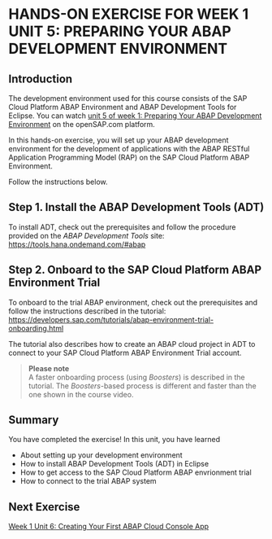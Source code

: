 # HANDS-ON EXERCISE FOR WEEK 1 UNIT 5: PREPARING YOUR ABAP DEVELOPMENT ENVIRONMENT

## Introduction
The development environment used for this course consists of the SAP Cloud Platform ABAP Environment and ABAP Development Tools for Eclipse.
You can watch [unit 5 of week 1: Preparing Your ABAP Development Environment](https://open.sap.com/courses/cp13/items/6RRUwtY9ABBVBoywenimzq) on the openSAP.com platform.

In this hands-on exercise, you will set up your ABAP development environment for the development of applications with the ABAP RESTful Application Programming Model (RAP) on the SAP Cloud Platform ABAP Environment.

Follow the instructions below.
    

## Step 1. Install the ABAP Development Tools (ADT)
To install ADT, check out the prerequisites and follow the procedure provided on the _ABAP Development Tools_ site:
https://tools.hana.ondemand.com/#abap 
    

## Step 2. Onboard to the SAP Cloud Platform ABAP Environment Trial
To onboard to the trial ABAP environment, check out the prerequisites and follow the instructions described in the tutorial:  
https://developers.sap.com/tutorials/abap-environment-trial-onboarding.html    

The tutorial also describes how to create an ABAP cloud project in ADT to connect to your SAP Cloud Platform ABAP Environment Trial account.  

> **Please note**   
> A faster onboarding process (using _Boosters_) is described in the tutorial. The _Boosters_-based process is different and faster than the one shown in the course video.
        

## Summary
You have completed the exercise!
In this unit, you have learned 
- About setting up your development environment
- How to install ABAP Development Tools (ADT) in Eclipse
- How to get access to the SAP Cloud Platform ABAP envrionment trial 
- How to connect to the trial ABAP system

## Next Exercise
[Week 1 Unit 6: Creating Your First ABAP Cloud Console App](https://github.tools.sap/D040081/abap-platform-rap-opensap/blob/master/week1/unit6.md)
